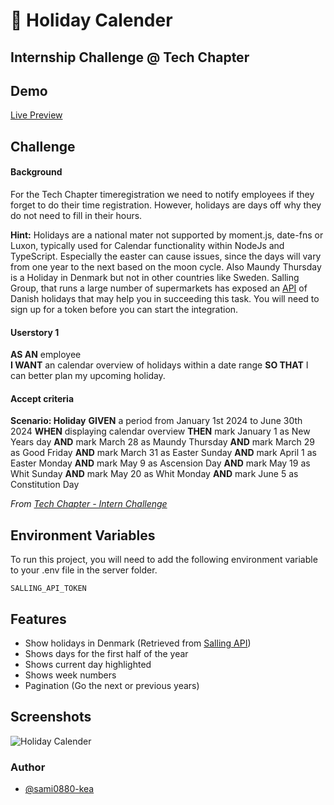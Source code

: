 # 📅 Holiday Calender
## Internship Challenge @ Tech Chapter

## Demo

[Live Preview]()

## Challenge

#### Background
For the Tech Chapter timeregistration we need to notify employees if they forget to do their time registration. However, holidays are days off why they do not need to fill in their hours.  

**Hint:**
Holidays are a national mater not supported by moment.js, date-fns or Luxon, typically used for Calendar functionality within NodeJs and TypeScript. Especially the easter can cause issues, since the days will vary from one year to the next based on the moon cycle. Also Maundy Thursday is a Holiday in Denmark but not in other countries like Sweden. Salling Group, that runs a large number of supermarkets has exposed an [API](https://developer.sallinggroup.com/api-reference#apis-holidays) of Danish holidays that may help you in succeeding this task. You will need to sign up for a token before you can start the integration.

#### Userstory 1
**AS AN** employee  
**I WANT** an calendar overview of holidays within a date range
**SO THAT** I can better plan my upcoming holiday.

#### Accept criteria
**Scenario: Holiday**
**GIVEN** a period from January 1st 2024 to June 30th 2024
**WHEN** displaying calendar overview
**THEN** mark January 1 as New Years day
**AND** mark March 28 as Maundy Thursday
**AND** mark March 29 as Good Friday
**AND** mark March 31 as Easter Sunday
**AND** mark April 1 as Easter Monday
**AND** mark May 9 as Ascension Day
**AND** mark May 19 as Whit Sunday
**AND** mark May 20 as Whit Monday
**AND** mark June 5 as Constitution Day

*From [Tech Chapter - Intern Challenge](https://github.com/techchapter/interns-challenge?tab=readme-ov-file)*

## Environment Variables

To run this project, you will need to add the following environment variable to your .env file in the server folder.

`SALLING_API_TOKEN`


## Features

- Show holidays in Denmark (Retrieved from [Salling API](https://developer.sallinggroup.com/api-reference#apis-holidays))
- Shows days for the first half of the year
- Shows current day highlighted
- Shows week numbers
- Pagination (Go the next or previous years)

## Screenshots

![Holiday Calender](https://i.imgur.com/OWRQ2rB.png)

### Author
- [@sami0880-kea](https://www.github.com/sami0880-kea)